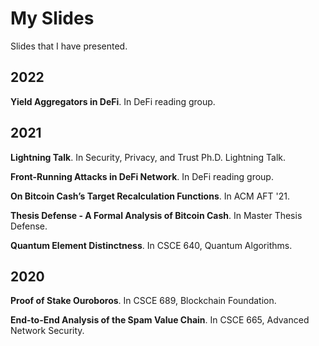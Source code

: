 # My Slides

Slides that I  have presented.

## 2022

**Yield Aggregators in DeFi**. In DeFi reading group.

## 2021

**Lightning Talk**. In Security, Privacy, and Trust Ph.D. Lightning Talk.

**Front-Running Attacks in DeFi Network**. In DeFi reading group.

**On Bitcoin Cash’s Target Recalculation Functions**. In ACM AFT '21.

**Thesis Defense - A Formal Analysis of Bitcoin Cash**. In Master Thesis Defense.

**Quantum Element Distinctness**. In CSCE 640, Quantum Algorithms.

## 2020

**Proof of Stake Ouroboros**. In CSCE 689, Blockchain Foundation.

**End-to-End Analysis of the Spam Value Chain**. In CSCE 665, Advanced Network Security.
